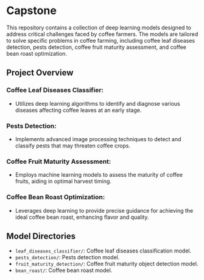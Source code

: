 # Capstone

This repository contains a collection of deep learning models designed to address critical challenges faced by coffee farmers. The models are tailored to solve specific problems in coffee farming, including coffee leaf diseases detection, pests detection, coffee fruit maturity assessment, and coffee bean roast optimization.

## Project Overview

### Coffee Leaf Diseases Classifier:
- Utilizes deep learning algorithms to identify and diagnose various diseases affecting coffee leaves at an early stage.

### Pests Detection:
- Implements advanced image processing techniques to detect and classify pests that may threaten coffee crops.

### Coffee Fruit Maturity Assessment:
- Employs machine learning models to assess the maturity of coffee fruits, aiding in optimal harvest timing.

### Coffee Bean Roast Optimization:
- Leverages deep learning to provide precise guidance for achieving the ideal coffee bean roast, enhancing flavor and quality.

## Model Directories

- `leaf_diseases_classifier/`: Coffee leaf diseases classification model.
- `pests_detection/`: Pests detection model.
- `fruit_maturity_detection/`: Coffee fruit maturity object detection model.
- `bean_roast/`: Coffee bean roast model.
